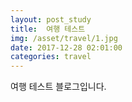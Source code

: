 ```yaml
---
layout: post_study
title:  여행 테스트
img: /asset/travel/1.jpg
date: 2017-12-28 02:01:00
categories: travel
---
```

여행 테스트 블로그입니다.